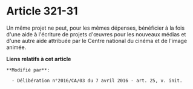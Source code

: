 # Article 321-31

Un même projet ne peut, pour les mêmes dépenses, bénéficier à la fois d'une aide à l'écriture de projets d'œuvres pour les
nouveaux médias et d'une autre aide attribuée par le Centre national du cinéma et de l'image animée.

**Liens relatifs à cet article**

	**Modifié par**:

	  - Délibération n°2016/CA/03 du 7 avril 2016 - art. 25, v. init.
